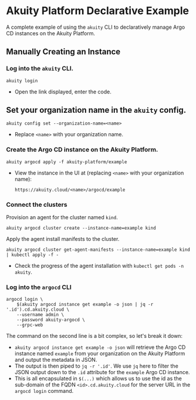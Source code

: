 # Akuity Platform Declarative Example
A complete example of using the `akuity` CLI to declaratively manage Argo CD instances on the Akuity Platform.

## Manually Creating an Instance
### Log into the `akuity` CLI.
```
akuity login
```
- Open the link displayed, enter the code.

## Set your organization name in the `akuity` config.
```
akuity config set --organization-name=<name>
```
- Replace `<name>` with your organization name.

### Create the Argo CD instance on the Akuity Platform.
```
akuity argocd apply -f akuity-platform/example
```
- View the instance in the UI at (replacing `<name>` with your organization name):
  ```
  https://akuity.cloud/<name>/argocd/example

### Connect the clusters
Provision an agent for the cluster named `kind`.
```
akuity argocd cluster create --instance-name=example kind
```

Apply the agent install manifests to the cluster.
```
akuity argocd cluster get-agent-manifests --instance-name=example kind | kubectl apply -f -
```
- Check the progress of the agent installation with `kubectl get pods -n akuity`.

### Log into the `argocd` CLI
```
argocd login \
    $(akuity argocd instance get example -o json | jq -r '.id').cd.akuity.cloud \
    --username admin \
    --password akuity-argocd \
    --grpc-web
```

The command on the second line is a bit complex, so let's break it down:
- `akuity argocd instance get example -o json` will retrieve the Argo CD instance named `example` from your organization on the Akuity Platform and output the metadata in JSON.
- The output is then piped to `jq -r '.id'`. We use `jq` here to filter the JSON output down to the `.id` attribute for the `example` Argo CD instance.
- This is all encapsulated in `$(...)` which allows us to use the id as the sub-domain of the FQDN `<id>.cd.akuity.cloud` for the server URL in the `argocd login` command. 
